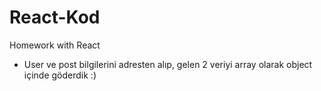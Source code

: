 # React-Kod
Homework with React

- User ve post bilgilerini adresten alıp, gelen 2 veriyi array olarak object içinde göderdik :)
